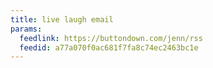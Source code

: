 ```yaml
---
title: live laugh email
params:
  feedlink: https://buttondown.com/jenn/rss
  feedid: a77a070f0ac681f7fa8c74ec2463bc1e
---
```

